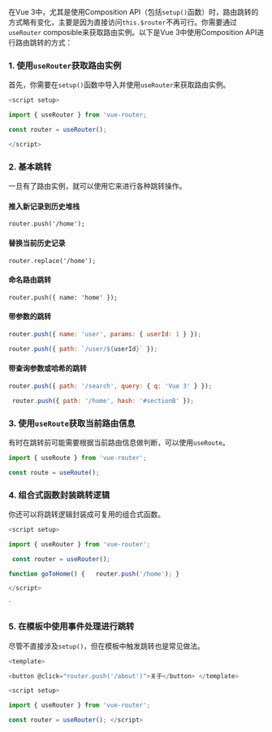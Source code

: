 在Vue 3中，尤其是使用Composition API（包括`setup()`函数）时，路由跳转的方式略有变化，主要是因为直接访问`this.$router`不再可行。你需要通过`useRouter` composible来获取路由实例。以下是Vue 3中使用Composition API进行路由跳转的方式：

### 1. 使用`useRouter`获取路由实例

首先，你需要在`setup()`函数中导入并使用`useRouter`来获取路由实例。

```js
<script setup> 

import { useRouter } from 'vue-router; 

const router = useRouter(); 

</script>
```

### 2. 基本跳转

一旦有了路由实例，就可以使用它来进行各种跳转操作。

#### 推入新记录到历史堆栈

`router.push('/home');`

#### 替换当前历史记录

`router.replace('/home');`

#### 命名路由跳转

`router.push({ name: 'home' });`

#### 带参数的跳转

```js
router.push({ name: 'user', params: { userId: 1 } }); 

router.push({ path: `/user/${userId}` });
```

#### 带查询参数或哈希的跳转

```js
router.push({ path: '/search', query: { q: 'Vue 3' } });

 router.push({ path: '/home', hash: '#sectionB' });
```

### 3. 使用`useRoute`获取当前路由信息

有时在跳转前可能需要根据当前路由信息做判断，可以使用`useRoute`。

```js
import { useRoute } from 'vue-router'; 

const route = useRoute();
```

### 4. 组合式函数封装跳转逻辑

你还可以将跳转逻辑封装成可复用的组合式函数。

```js
<script setup> 

import { useRouter } from 'vue-router';

 const router = useRouter(); 

function goToHome() {   router.push('/home'); }

</script> 
```

<template>   <button @click="goToHome">去首页</button> </template>`

### 5. 在模板中使用事件处理进行跳转

尽管不直接涉及`setup()`，但在模板中触发跳转也是常见做法。

```js
<template>   

<button @click="router.push('/about')">关于</button> </template> 

<script setup> 

import { useRouter } from 'vue-router'; 

const router = useRouter(); </script>
```
